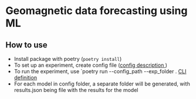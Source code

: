 # Geomagnetic data forecasting using ML

## How to use

- Install package with poetry (`poetry install`)
- To set up an experiment, create config file ([config description ](https://github.com/oldhroft/kp_regression/blob/25d4f09aa3addfbc173d8ad0d00317f01d29b49d/kp_regression/config.py#L33))
- To run the experiment, use `poetry run --config_path <path-to-config> --exp_folder <folder-to-store-the-experiment>. [CLI definition](https://github.com/oldhroft/kp_regression/blob/25d4f09aa3addfbc173d8ad0d00317f01d29b49d/kp_regression/run_experiment.py#L27)
- For each model in config folder, a separate folder will be generated, with results.json being file with the results for the model
